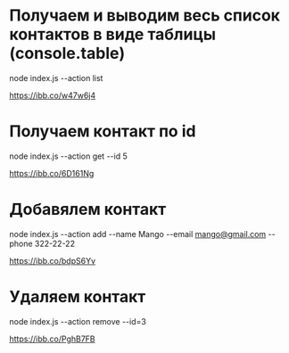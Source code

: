 # Получаем и выводим весь список контактов в виде таблицы (console.table)

node index.js --action list

https://ibb.co/w47w6j4

# Получаем контакт по id

node index.js --action get --id 5

https://ibb.co/6D161Ng

# Добавялем контакт

node index.js --action add --name Mango --email mango@gmail.com --phone 322-22-22

https://ibb.co/bdpS6Yv

# Удаляем контакт

node index.js --action remove --id=3

https://ibb.co/PghB7FB
